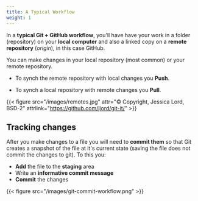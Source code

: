 ```yaml
---
title: A Typical Workflow
weight: 1
---
```


In a **typical Git + GitHub workflow**, you'll have have your work in a folder (repository) on your **<i class="fa fa-laptop" aria-hidden="true"></i> local computer** and also a linked copy on a **<i class="fa fa-cloud" aria-hidden="true"></i> remote repository** (_origin_), in this case GitHub.

You can make changes in your <i class="fa fa-laptop" aria-hidden="true"></i> local repository (most common) or your <i class="fa fa-cloud" aria-hidden="true"></i> remote repository.

- To synch the <i class="fa fa-cloud" aria-hidden="true"></i> remote repository with local changes you **Push**. 

- To synch a <i class="fa fa-laptop" aria-hidden="true"></i> local repository with remote changes you **Pull**.


{{< figure src="/images/remotes.jpg" attr="© Copyright, Jessica Lord, BSD-2" attrlink="https://github.com/jlord/git-it/" >}}


## Tracking changes

After you make changes to a file you will need to **commit them** so that Git creates a snapshot of the file at it's current state (saving the file does not commit the changes to git). To this you:

- **Add** the file to the **staging** area
- Write an **informative commit message**
- **Commit** the changes


{{< figure src="/images/git-commit-workflow.png" >}}
